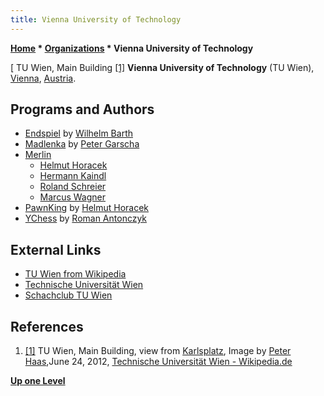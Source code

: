 ```yaml
---
title: Vienna University of Technology
---
```

**[Home](Home "Home") \* [Organizations](Organizations "Organizations") \* Vienna University of Technology**



[ TU Wien, Main Building <a id="cite-note-1" href="#cite-ref-1">[1]</a>
**Vienna University of Technology** (TU Wien), [Vienna](https://en.wikipedia.org/wiki/Vienna), [Austria](https://en.wikipedia.org/wiki/Republic_of_Austria).



## Programs and Authors


* [Endspiel](Endspiel "Endspiel") by [Wilhelm Barth](Wilhelm_Barth "Wilhelm Barth")
* [Madlenka](index.php?title=Madlenka&action=edit&redlink=1 "Madlenka (page does not exist)") by [Peter Garscha](index.php?title=Peter_Garscha&action=edit&redlink=1 "Peter Garscha (page does not exist)")
* [Merlin](Merlin "Merlin")
	+ [Helmut Horacek](Helmut_Horacek "Helmut Horacek")
	+ [Hermann Kaindl](Hermann_Kaindl "Hermann Kaindl")
	+ [Roland Schreier](index.php?title=Roland_Schreier&action=edit&redlink=1 "Roland Schreier (page does not exist)")
	+ [Marcus Wagner](Marcus_Wagner "Marcus Wagner")
* [PawnKing](PawnKing "PawnKing") by [Helmut Horacek](Helmut_Horacek "Helmut Horacek")
* [YChess](YChess "YChess") by [Roman Antonczyk](Roman_Antonczyk "Roman Antonczyk")


## External Links


* [TU Wien from Wikipedia](https://en.wikipedia.org/wiki/TU_Wien)
* [Technische Universität Wien](https://www.tuwien.ac.at/en/)
* [Schachclub TU Wien](http://info.tuwien.ac.at/schach/)


## References


1. <a id="cite-ref-1" href="#cite-note-1">[1]</a> TU Wien, Main Building, view from [Karlsplatz](https://en.wikipedia.org/wiki/Karlsplatz), Image by [Peter Haas](https://commons.wikimedia.org/wiki/User:P_e_z_i),June 24, 2012, [Technische Universität Wien - Wikipedia.de](https://de.wikipedia.org/wiki/Technische_Universit%C3%A4t_Wien)

**[Up one Level](Organizations "Organizations")**







 
